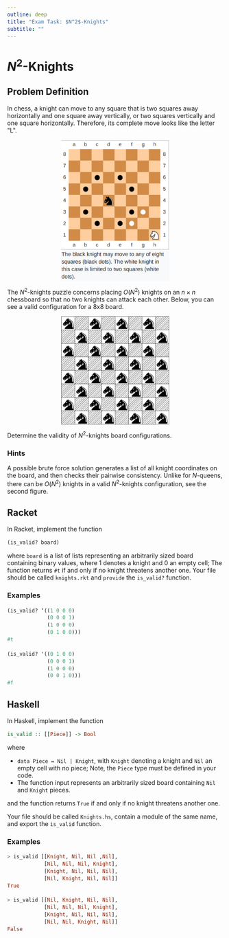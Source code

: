 ```yaml
---
outline: deep
title: "Exam Task: $N^2$-Knights"
subtitle: ""
---
```


# $N^2$-Knights

## Problem Definition

In chess, a knight can move to any square that is two squares away horizontally and one square away
vertically, or two squares vertically and one square horizontally. Therefore, its complete move
looks like the letter "L".

<img src="/img/n2-knights.png" style="max-width: 50%; display: block; margin: 0 auto;">

The $N^2$-knights puzzle concerns placing $O(N^2)$ knights on an $n \times n$ chessboard so that no
two knights can attack each other.  Below, you can see a valid configuration for a 8x8 board.

<img src="/img/n2-knights-max.png" style="max-width: 50%; display: block; margin: 0 auto;">

Determine the validity of $N^2$-knights board configurations.

### Hints


A possible brute force solution generates a list of all knight coordinates on the board, and then
checks their pairwise consistency.
Unlike for $N$-queens, there can be $O(N^2)$ knights in a valid $N^2$-knights configuration, see the
second figure.


## Racket

In Racket, implement the function

```scheme
(is_valid? board)
```

where `board` is a list of lists representing an arbitrarily sized board containing binary values,
where 1 denotes a knight and 0 an empty cell; The function returns `#t` if and only if no knight
threatens another one. Your file should be called `knights.rkt` and `provide` the `is_valid?`
function.

### Examples
```scheme
(is_valid? ‘((1 0 0 0)
             (0 0 0 1)
             (1 0 0 0)
             (0 1 0 0)))
#t

(is_valid? '((0 1 0 0)
             (0 0 0 1)
             (1 0 0 0)
             (0 0 1 0)))
#f
```





## Haskell

In Haskell, implement the function

```haskell
is_valid :: [[Piece]] -> Bool
```

where

* `data Piece = Nil | Knight`, with `Knight` denoting a knight and `Nil` an empty cell with no
  piece; Note, the `Piece` type must be defined in your code.
* The function input represents an arbitrarily sized board containing `Nil` and `Knight` pieces.

and the function returns `True` if and only if no knight threatens another one.

Your file should be called `Knights.hs`, contain a module of the same name, and export the `is_valid` function.

### Examples

```haskell
> is_valid [[Knight, Nil, Nil ,Nil],
            [Nil, Nil, Nil, Knight],
            [Knight, Nil, Nil, Nil],
            [Nil, Knight, Nil, Nil]]
True

> is_valid [[Nil, Knight, Nil, Nil],
            [Nil, Nil, Nil, Knight],
            [Knight, Nil, Nil, Nil],
            [Nil, Nil, Knight, Nil]]
False
```

